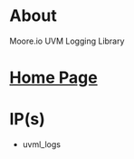 # About
Moore.io UVM Logging Library

# [Home Page](https://datum-technology-corporation.github.io/uvml_logs/)

# IP(s)
* uvml_logs
